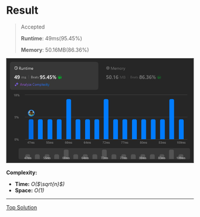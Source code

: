 # Result

> Accepted
>
> **Runtime**: 49ms(95.45%)
>
> **Memory**: 50.16MB(86.36%)


![Result Image](result.png)


**Complexity:**

- **Time:** *O($\sqrt{n}$)*
- **Space:** *O(1)*


---

[Top Solution](https://leetcode.com/problems/2-keys-keyboard/solutions/5651915/2-keys-keyboard/)

